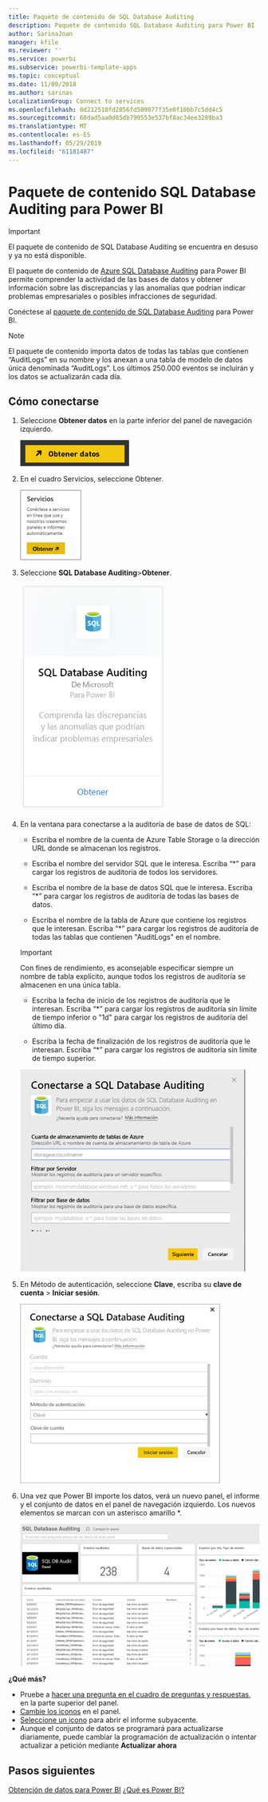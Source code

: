 ```yaml
---
title: Paquete de contenido de SQL Database Auditing
description: Paquete de contenido SQL Database Auditing para Power BI
author: SarinaJoan
manager: kfile
ms.reviewer: ''
ms.service: powerbi
ms.subservice: powerbi-template-apps
ms.topic: conceptual
ms.date: 11/09/2018
ms.author: sarinas
LocalizationGroup: Connect to services
ms.openlocfilehash: 0d212510fd2856fd509077f35e0f10bb7c5dd4c5
ms.sourcegitcommit: 60dad5aa0d85db790553e537bf8ac34ee3289ba3
ms.translationtype: MT
ms.contentlocale: es-ES
ms.lasthandoff: 05/29/2019
ms.locfileid: "61181487"
---
```

# <a name="sql-database-auditing-content-pack-for-power-bi"></a>Paquete de contenido SQL Database Auditing para Power BI

> [!IMPORTANT]
> El paquete de contenido de SQL Database Auditing se encuentra en desuso y ya no está disponible.
 
El paquete de contenido de [Azure SQL Database Auditing](/azure/sql-database/sql-database-auditing/) para Power BI permite comprender la actividad de las bases de datos y obtener información sobre las discrepancias y las anomalías que podrían indicar problemas empresariales o posibles infracciones de seguridad. 

Conéctese al [paquete de contenido de SQL Database Auditing](https://app.powerbi.com/getdata/services/sql-db-auditing) para Power BI.

>[!NOTE]
>El paquete de contenido importa datos de todas las tablas que contienen “AuditLogs” en su nombre y los anexan a una tabla de modelo de datos única denominada “AuditLogs”. Los últimos 250.000 eventos se incluirán y los datos se actualizarán cada día.

## <a name="how-to-connect"></a>Cómo conectarse
1. Seleccione **Obtener datos** en la parte inferior del panel de navegación izquierdo.
   
   ![](media/service-connect-to-azure-sql-database-auditing/pbi_getdata.png) 
2. En el cuadro Servicios, seleccione Obtener.
   
   ![](media/service-connect-to-azure-sql-database-auditing/pbi_getservices.png) 
3. Seleccione **SQL Database Auditing**\>**Obtener**.
   
   ![](media/service-connect-to-azure-sql-database-auditing/sqldbaudit.png)
4. En la ventana para conectarse a la auditoría de base de datos de SQL:
   
   - Escriba el nombre de la cuenta de Azure Table Storage o la dirección URL donde se almacenan los registros.
   
   - Escriba el nombre del servidor SQL que le interesa. Escriba “\*” para cargar los registros de auditoría de todos los servidores.
   
   - Escriba el nombre de la base de datos SQL que le interesa. Escriba “\*” para cargar los registros de auditoría de todas las bases de datos.
   
   - Escriba el nombre de la tabla de Azure que contiene los registros que le interesan. Escriba “\*” para cargar los registros de auditoría de todas las tablas que contienen "AuditLogs" en el nombre.
   
   >[!IMPORTANT]
   >Con fines de rendimiento, es aconsejable especificar siempre un nombre de tabla explícito, aunque todos los registros de auditoría se almacenen en una única tabla.
   
   - Escriba la fecha de inicio de los registros de auditoría que le interesan. Escriba “\*” para cargar los registros de auditoría sin límite de tiempo inferior o "1d" para cargar los registros de auditoría del último día.
   
   - Escriba la fecha de finalización de los registros de auditoría que le interesan. Escriba “\*” para cargar los registros de auditoría sin límite de tiempo superior.
   
   ![](media/service-connect-to-azure-sql-database-auditing/dbauditing_param.png)
5. En Método de autenticación, seleccione **Clave**, escriba su **clave de cuenta** \> **Iniciar sesión**.
   
   ![](media/service-connect-to-azure-sql-database-auditing/pbi_sqlauditing3.png)
6. Una vez que Power BI importe los datos, verá un nuevo panel, el informe y el conjunto de datos en el panel de navegación izquierdo. Los nuevos elementos se marcan con un asterisco amarillo \*.
   
   ![](media/service-connect-to-azure-sql-database-auditing/pbi_sqldbauditingnewdash.png)

**¿Qué más?**

* Pruebe a [hacer una pregunta en el cuadro de preguntas y respuestas](consumer/end-user-q-and-a.md), en la parte superior del panel.
* [Cambie los iconos](service-dashboard-edit-tile.md) en el panel.
* [Seleccione un icono](consumer/end-user-tiles.md) para abrir el informe subyacente.
* Aunque el conjunto de datos se programará para actualizarse diariamente, puede cambiar la programación de actualización o intentar actualizar a petición mediante **Actualizar ahora**

## <a name="next-steps"></a>Pasos siguientes
[Obtención de datos para Power BI](service-get-data.md)
[¿Qué es Power BI?](power-bi-overview.md)
